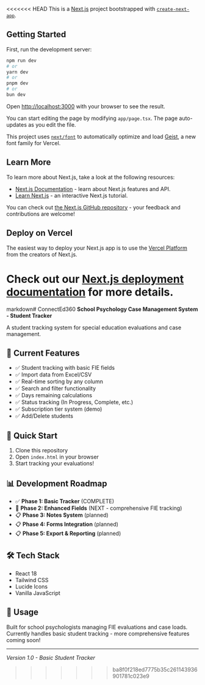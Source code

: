 <<<<<<< HEAD
This is a [Next.js](https://nextjs.org) project bootstrapped with [`create-next-app`](https://nextjs.org/docs/app/api-reference/cli/create-next-app).

## Getting Started

First, run the development server:

```bash
npm run dev
# or
yarn dev
# or
pnpm dev
# or
bun dev
```

Open [http://localhost:3000](http://localhost:3000) with your browser to see the result.

You can start editing the page by modifying `app/page.tsx`. The page auto-updates as you edit the file.

This project uses [`next/font`](https://nextjs.org/docs/app/building-your-application/optimizing/fonts) to automatically optimize and load [Geist](https://vercel.com/font), a new font family for Vercel.

## Learn More

To learn more about Next.js, take a look at the following resources:

- [Next.js Documentation](https://nextjs.org/docs) - learn about Next.js features and API.
- [Learn Next.js](https://nextjs.org/learn) - an interactive Next.js tutorial.

You can check out [the Next.js GitHub repository](https://github.com/vercel/next.js) - your feedback and contributions are welcome!

## Deploy on Vercel

The easiest way to deploy your Next.js app is to use the [Vercel Platform](https://vercel.com/new?utm_medium=default-template&filter=next.js&utm_source=create-next-app&utm_campaign=create-next-app-readme) from the creators of Next.js.

Check out our [Next.js deployment documentation](https://nextjs.org/docs/app/building-your-application/deploying) for more details.
=======
markdown# ConnectEd360
**School Psychology Case Management System - Student Tracker**

A student tracking system for special education evaluations and case management.

## 🎯 Current Features
- ✅ Student tracking with basic FIE fields
- ✅ Import data from Excel/CSV
- ✅ Real-time sorting by any column
- ✅ Search and filter functionality
- ✅ Days remaining calculations
- ✅ Status tracking (In Progress, Complete, etc.)
- ✅ Subscription tier system (demo)
- ✅ Add/Delete students

## 🚀 Quick Start
1. Clone this repository
2. Open `index.html` in your browser
3. Start tracking your evaluations!

## 📊 Development Roadmap
- ✅ **Phase 1: Basic Tracker** (COMPLETE)
- 🔄 **Phase 2: Enhanced Fields** (NEXT - comprehensive FIE tracking)
- 📋 **Phase 3: Notes System** (planned)
- 📋 **Phase 4: Forms Integration** (planned)
- 📋 **Phase 5: Export & Reporting** (planned)

## 🛠️ Tech Stack
- React 18
- Tailwind CSS
- Lucide Icons
- Vanilla JavaScript

## 📝 Usage
Built for school psychologists managing FIE evaluations and case loads.
Currently handles basic student tracking - more comprehensive features coming soon!

---
*Version 1.0 - Basic Student Tracker*
>>>>>>> ba8f0f218ed7775b35c261143936901781c023e9
